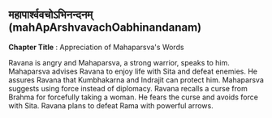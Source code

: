 ## महापार्श्ववचोऽभिनन्दनम् (mahApArshvavachOabhinandanam)
**Chapter Title** : Appreciation of Mahaparsva's Words

Ravana is angry and Mahaparsva, a strong warrior, speaks to him. Mahaparsva advises Ravana to enjoy life with Sita and defeat enemies. He assures Ravana that Kumbhakarna and Indrajit can protect him. Mahaparsva suggests using force instead of diplomacy. Ravana recalls a curse from Brahma for forcefully taking a woman. He fears the curse and avoids force with Sita. Ravana plans to defeat Rama with powerful arrows.